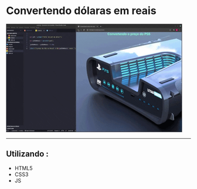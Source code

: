  <h1> Convertendo dólaras em reais </h1>



<img src="01gif.gif">


--- 


## Utilizando :
  - HTML5
  - CSS3
  - JS
